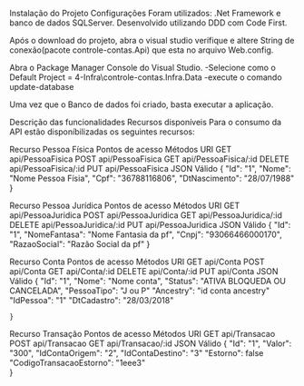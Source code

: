 Instalação do Projeto
Configurações
Foram utilizados: .Net Framework e banco de dados SQLServer.
Desenvolvido utilizando DDD com Code First.

Após o download do projeto, abra o visual studio verifique e altere String de conexão(pacote controle-contas.Api) 
que esta no arquivo Web.config.

Abra o Package Manager Console do Visual Studio.
  -Selecione como o Default Project = 4-Infra\controle-contas.Infra.Data
  -execute o comando  update-database

Uma vez que o Banco de dados foi criado, basta executar a aplicação.

Descrição das funcionalidades
Recursos disponíveis
Para o consumo da API estão disponíbilizadas os seguintes recursos:

Recurso Pessoa Física
Pontos de acesso
Métodos                URI
GET                    api/PessoaFisica
POST                   api/PessoaFisica
GET                    api/PessoaFisica/:id
DELETE                 api/PessoaFisica/:id
PUT                    api/PessoaFisica
JSON Válido
   {
        "Id": "1",
        "Nome": "Nome Pessoa Físia",
        "Cpf": "36788116806",
        "DtNascimento": "28/07/1988"
    }

Recurso Pessoa Jurídica
Pontos de acesso
Métodos                URI
GET                    api/PessoaJuridica
POST                   api/PessoaJuridica
GET                    api/PessoaJuridica/:id
DELETE                 api/PessoaJuridica/:id
PUT                    api/PessoaJuridica
JSON Válido
   {
        "Id": "1",
        "NomeFantasa": "Nome Fantasia da pf",
        "Cnpj": "93066466000170",
        "RazaoSocial": "Razão Social da pf"
    }

Recurso Conta
Pontos de acesso
Métodos                URI
GET                    api/Conta
POST                   api/Conta
GET                    api/Conta/:id
DELETE                 api/Conta/:id
PUT                    api/Conta
JSON Válido
   {
        "Id": "1",
        "Nome": "Nome conta",
        "Status": "ATIVA BLOQUEDA OU CANCELADA",
        "PessoaTipo": "J ou P"
        "Ancestry": "id conta ancestry"
        "IdPessoa": "1"
        "DtCadastro": "28/03/2018"
           
    }
Recurso Transação
Pontos de acesso
Métodos                URI
GET                    api/Transacao
POST                   api/Transacao
GET                    api/Transacao/:id
JSON Válido
   {
        "Id": "1",
        "Valor": "300",
        "IdContaOrigem": "2",
        "IdContaDestino": "3"
        "Estorno": false
        "CodigoTransacaoEstorno": "1eee3"         
    }
